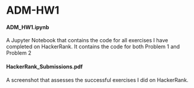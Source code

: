 # ADM-HW1


#### ADM_HW1.ipynb
A Jupyter Notebook that contains the code for all exercises I have completed on HackerRank.
It contains the code for both Problem 1 and Problem 2


#### HackerRank_Submissions.pdf
A screenshot that assesses the successful exercises I did on HackerRank.

